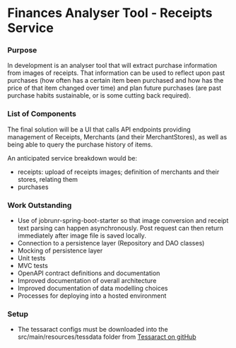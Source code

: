 # Finances Analyser Tool - Receipts Service

### Purpose

In development is an analyser tool that will extract purchase information from images of receipts. 
That information can be used to reflect upon past purchases (how often has a certain item been 
purchased and how has the price of that item changed over time) and plan future purchases (are past 
purchase habits sustainable, or is some cutting back required).

### List of Components
The final solution will be a UI that calls API endpoints providing management of Receipts, Merchants 
(and their MerchantStores), as well as being able to query the purchase history of items.

An anticipated service breakdown would be:

* receipts: upload of receipts images; definition of merchants and their stores, relating them 
* purchases

### Work Outstanding

* Use of jobrunr-spring-boot-starter so that image conversion and receipt text parsing can happen asynchronously. Post request can then return immediately after image file is saved locally. 
* Connection to a persistence layer (Repository and DAO classes)
* Mocking of persistence layer
* Unit tests
* MVC tests
* OpenAPI contract definitions and documentation
* Improved documentation of overall architecture
* Improved documentation of data modelling choices
* Processes for deploying into a hosted environment

### Setup

* The tessaract configs must be downloaded into the src/main/resources/tessdata folder from [Tessaract on gitHub](https://github.com/tesseract-ocr/tessconfigs.git)